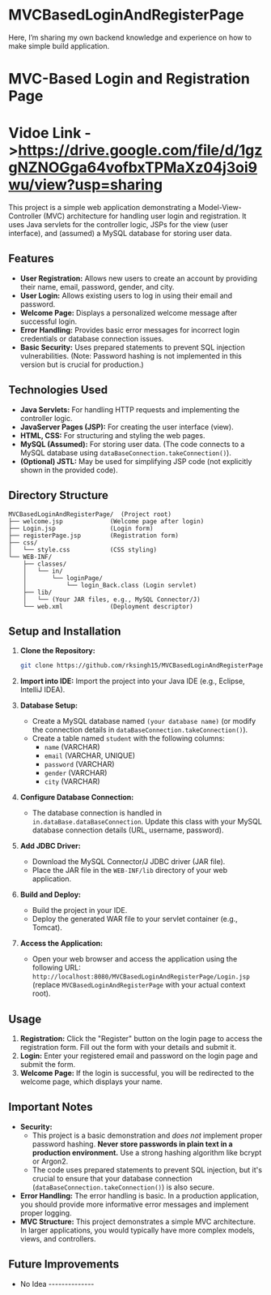# MVCBasedLoginAndRegisterPage
Here, I’m sharing my own  backend knowledge and experience on how to make simple build application.
# MVC-Based Login and Registration Page
# Vidoe Link ->https://drive.google.com/file/d/1gzgNZNOGga64vofbxTPMaXz04j3oi9wu/view?usp=sharing

This project is a simple web application demonstrating a Model-View-Controller (MVC) architecture for handling user login and registration. It uses Java servlets for the controller logic, JSPs for the view (user interface), and (assumed) a MySQL database for storing user data.

## Features

*   **User Registration:** Allows new users to create an account by providing their name, email, password, gender, and city.
*   **User Login:** Allows existing users to log in using their email and password.
*   **Welcome Page:** Displays a personalized welcome message after successful login.
*   **Error Handling:** Provides basic error messages for incorrect login credentials or database connection issues.
*   **Basic Security:** Uses prepared statements to prevent SQL injection vulnerabilities. (Note: Password hashing is not implemented in this version but is crucial for production.)

## Technologies Used

*   **Java Servlets:** For handling HTTP requests and implementing the controller logic.
*   **JavaServer Pages (JSP):** For creating the user interface (view).
*   **HTML, CSS:** For structuring and styling the web pages.
*   **MySQL (Assumed):** For storing user data. (The code connects to a MySQL database using `dataBaseConnection.takeConnection()`).
*   **(Optional) JSTL:** May be used for simplifying JSP code (not explicitly shown in the provided code).

## Directory Structure

```
MVCBasedLoginAndRegisterPage/  (Project root)
├── welcome.jsp             (Welcome page after login)
├── Login.jsp               (Login form)
├── registerPage.jsp        (Registration form)
├── css/
│   └── style.css           (CSS styling)
└── WEB-INF/
    ├── classes/
    │   └── in/
    │       └── loginPage/
    │           └── login_Back.class (Login servlet)
    ├── lib/
    │   └── (Your JAR files, e.g., MySQL Connector/J)
    └── web.xml             (Deployment descriptor)
```

## Setup and Installation

1.  **Clone the Repository:**
    ```bash
    git clone https://github.com/rksingh15/MVCBasedLoginAndRegisterPage/
    ```

2.  **Import into IDE:** Import the project into your Java IDE (e.g., Eclipse, IntelliJ IDEA).

3.  **Database Setup:**
    *   Create a MySQL database named `(your database name)` (or modify the connection details in `dataBaseConnection.takeConnection()`).
    *   Create a table named `student` with the following columns:
        *   `name` (VARCHAR)
        *   `email` (VARCHAR, UNIQUE)
        *   `password` (VARCHAR)
        *   `gender` (VARCHAR)
        *   `city` (VARCHAR)

4.  **Configure Database Connection:**
    *   The database connection is handled in `in.dataBase.dataBaseConnection`. Update this class with your MySQL database connection details (URL, username, password).

5.  **Add JDBC Driver:**
    *   Download the MySQL Connector/J JDBC driver (JAR file).
    *   Place the JAR file in the `WEB-INF/lib` directory of your web application.

6.  **Build and Deploy:**
    *   Build the project in your IDE.
    *   Deploy the generated WAR file to your servlet container (e.g., Tomcat).

7.  **Access the Application:**
    *   Open your web browser and access the application using the following URL: `http://localhost:8080/MVCBasedLoginAndRegisterPage/Login.jsp` (replace `MVCBasedLoginAndRegisterPage` with your actual context root).

## Usage

1.  **Registration:** Click the "Register" button on the login page to access the registration form. Fill out the form with your details and submit it.
2.  **Login:** Enter your registered email and password on the login page and submit the form.
3.  **Welcome Page:** If the login is successful, you will be redirected to the welcome page, which displays your name.

## Important Notes

*   **Security:**
    *   This project is a basic demonstration and *does not* implement proper password hashing. **Never store passwords in plain text in a production environment.** Use a strong hashing algorithm like bcrypt or Argon2.
    *   The code uses prepared statements to prevent SQL injection, but it's crucial to ensure that your database connection (`dataBaseConnection.takeConnection()`) is also secure.
*   **Error Handling:** The error handling is basic. In a production application, you should provide more informative error messages and implement proper logging.
*   **MVC Structure:** This project demonstrates a simple MVC architecture. In larger applications, you would typically have more complex models, views, and controllers.

## Future Improvements

* No Idea --------------


